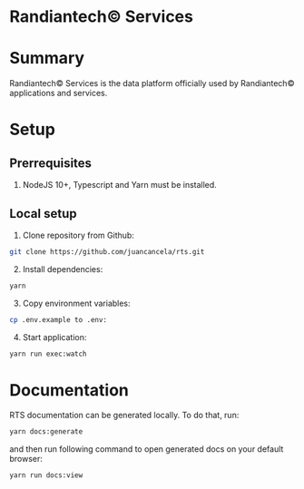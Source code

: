 # Randiantech© Services

# Summary

Randiantech© Services is the data platform officially used by Randiantech© applications and services.

# Setup

## Prerrequisites

1. NodeJS 10+, Typescript and Yarn must be installed.

## Local setup

1. Clone repository from Github:

```bash
git clone https://github.com/juancancela/rts.git
```

2. Install dependencies:

```bash
yarn
```

3. Copy environment variables:

```bash
cp .env.example to .env:
```

4. Start application:

```bash
yarn run exec:watch
```

# Documentation

RTS documentation can be generated locally. To do that, run:

```bash
yarn docs:generate
```

and then run following command to open generated docs on your default browser:

```bash
yarn run docs:view
```